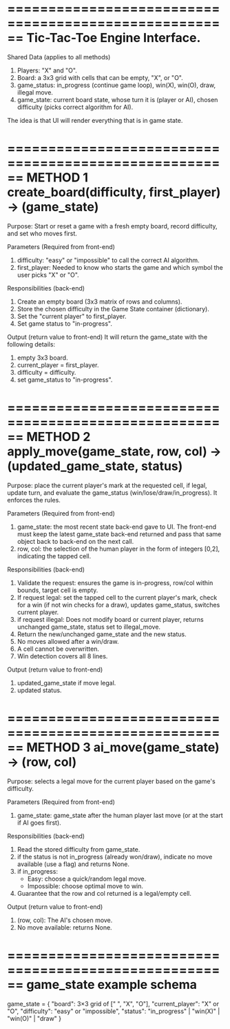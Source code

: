 ======================================================
Tic-Tac-Toe Engine Interface.
======================================================


Shared Data (applies to all methods)
1. Players: "X" and "O".
2. Board: a 3x3 grid with cells that can be empty, "X", or "O".
3. game_status: in_progress (continue game loop), win(X), win(O), draw, illegal move.
4. game_state: current board state, whose turn it is (player or AI), chosen difficulty (picks correct algorithm for AI).

The idea is that UI will render everything that is in game state.

======================================================
METHOD 1
create_board(difficulty, first_player) -> (game_state)
======================================================

Purpose: Start or reset a game with a fresh empty board, record difficulty, and set who moves first.

Parameters (Required from front-end)
1. difficulty: "easy" or "impossible" to call the correct AI algorithm.
2. first_player: Needed to know who starts the game and which symbol the user picks "X" or "O".

Responsibilities (back-end)
1. Create an empty board (3x3 matrix of rows and columns).
2. Store the chosen difficulty in the Game State container (dictionary).
3. Set the "current player" to first_player.
4. Set game status to "in-progress".

Output (return value to front-end)
It will return the game_state with the following details:
1. empty 3x3 board.
2. current_player = first_player.
3. difficulty = difficulty.
4. set game_status to "in-progress".

======================================================
METHOD 2
apply_move(game_state, row, col) -> (updated_game_state, status)
======================================================

Purpose: place the current player's mark at the requested cell, if legal, update turn, and evaluate the game_status (win/lose/draw/in_progress). It enforces the rules.

Parameters (Required from front-end)
1. game_state: the most recent state back-end gave to UI. The front-end must keep the latest game_state back-end returned and pass that same object back to back-end on the next call.
2. row, col: the selection of the human player in the form of integers [0,2], indicating the tapped cell.

Responsibilities (back-end)
1. Validate the request: ensures the game is in-progress, row/col within bounds, target cell is empty.
2. If request legal: set the tapped cell to the current player's mark, check for a win (if not win checks for a draw), updates game_status, switches current player.
3. if request illegal: Does not modify board or current player, returns unchanged game_state, status set to illegal_move.
4. Return the new/unchanged game_state and the new status.
5. No moves allowed after a win/draw.
6. A cell cannot be overwritten.
7. Win detection covers all 8 lines.

Output (return value to front-end)
1. updated_game_state if move legal.
2. updated status.

======================================================
METHOD 3
ai_move(game_state) -> (row, col)
======================================================

Purpose: selects a legal move for the current player based on the game's difficulty.

Parameters (Required from front-end)
1. game_state: game_state after the human player last move (or at the start if AI goes first).

Responsibilities (back-end)
1. Read the stored difficulty from game_state.
2. if the status is not in_progress (already won/draw), indicate no move available (use a flag) and returns None.
3. if in_progress:
   - Easy: choose a quick/random legal move.
   - Impossible: choose optimal move to win.
4. Guarantee that the row and col returned is a legal/empty cell.

Output (return value to front-end)
1. (row, col): The AI's chosen move.
2. No move available: returns None.

======================================================
game_state example schema
======================================================
game_state = {
  "board": 3×3 grid of [" ", "X", "O"],
  "current_player": "X" or "O",
  "difficulty": "easy" or "impossible",
  "status": "in_progress" | "win(X)" | "win(O)" | "draw"
}


